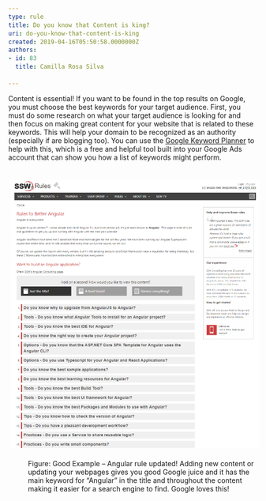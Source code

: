 ```yaml
---
type: rule
title: Do you know that Content is king?
uri: do-you-know-that-content-is-king
created: 2019-04-16T05:50:58.0000000Z
authors:
- id: 83
  title: Camilla Rosa Silva

---
```




<span class='intro'> ​​Content is essential! If you want to be found in the top results on Google, you must choose the best keywords for your target audience. First, you must do some research on what your target audience is looking for and then focus on making great content for your website that is related to these keywords. This will help your domain to be recognized as an authority (especially if are blogging too). You can use the <a href="https&#58;//ads.google.com/intl/en_au/home/tools/keyword-planner/">Google Keyword Planner</a> to help with this, which is a free and helpful tool built into your Google Ads account that can show you how a list of keywords might perform.<br> </span>

<dl class="ssw15-rteElement-ImageArea">​<img src="angular rule.png" alt="angular rule.png" style="margin&#58;5px;width&#58;808px;" /></dl><dd class="ssw15-rteElement-FigureGood">Figure&#58; Good Example – Angular rule updated! Adding new content or updating your webpages gives you good Google juice and it has the main keyword&#160;for “Angular” in the title and throughout the content making it easier for a search engine to find. Google loves this!​​</dd><p><br></p>


